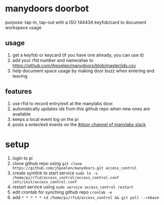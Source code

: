 # manydoors doorbot
purpose: tap-in, tap-out with a ISO 14443A keyfob/card to document workspace usage 

## usage
1. get a keyfob or keycard (if you have one already, you can use it)
2. add your rfid number and name/alias to https://github.com/jhpoelen/manydoors/blob/master/ids.csv 
3. help document space usage by making door buzz when entering and leaving

## features

1. use rfid to record entry/exit at the manylabs door.
2. automatically updates ids from this github repo when new ones are available
3. keeps a local event log on the pi
4. posts a enter/exit events on the [#door channel of manylabs slack](https://manylabs.slack.com/archives/door/)

# setup

1. login to pi
2. clone github repo using ```git clone https://github.com/jhpoelen/manydoors.git access_control```
3. create symlink to start service ```sudo ln -s /home/pi/rfid/access_control/access_control.conf /etc/init/access_control.conf```
4. restart service using ```sudo service access_control restart```
5. edit crontab for synching github repo ```crontab -e```
6. add ```* * * * * cd /home/pi/rfid/access_control && git pull --rebase```

